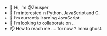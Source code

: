 - 👋 Hi, I’m @Zeusper
- 👀 I’m interested in Python, JavaScript and C.
- 🌱 I’m currently learning JavaScript.
- 💞️ I’m looking to collaborate on ..
- 📫 How to reach me .... for now ? Imma ghost.

<!---
Zeusper/Zeusper is a ✨ special ✨ repository because its `README.md` (this file) appears on your GitHub profile.
You can click the Preview link to take a look at your changes.
--->
